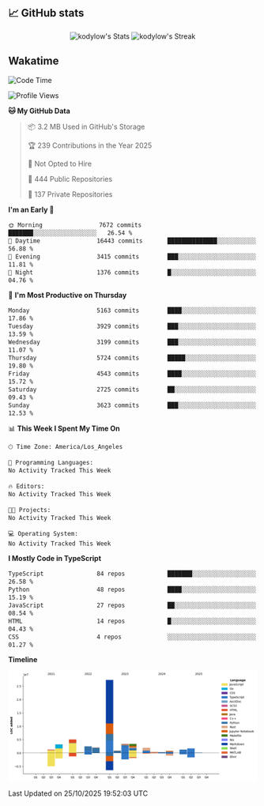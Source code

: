 ## 📈 GitHub stats
<!--START_SECTION:github-->
<div class="badges-githubstats">
  <p align="center">
    <img src="https://github-readme-stats.vercel.app/api?username=kodylow&theme=tokyonight&show_icons=true&hide_border=true&count_private=true" alt="kodylow's Stats" height="165">
    <img src="https://github-readme-streak-stats.herokuapp.com/?user=kodylow&theme=tokyonight&hide_border=true" alt="kodylow's Streak" height="165">
  </p>
</div>
<!--END_SECTION:github-->

## Wakatime 
<!--START_SECTION:waka-->
![Code Time](http://img.shields.io/badge/Code%20Time-1%2C294%20hrs%2031%20mins-blue)

![Profile Views](http://img.shields.io/badge/Profile%20Views-0-blue)

**🐱 My GitHub Data** 

> 📦 3.2 MB Used in GitHub's Storage 
 > 
> 🏆 239 Contributions in the Year 2025
 > 
> 🚫 Not Opted to Hire
 > 
> 📜 444 Public Repositories 
 > 
> 🔑 137 Private Repositories 
 > 
**I'm an Early 🐤** 

```text
🌞 Morning                7672 commits        ███████░░░░░░░░░░░░░░░░░░   26.54 % 
🌆 Daytime                16443 commits       ██████████████░░░░░░░░░░░   56.88 % 
🌃 Evening                3415 commits        ███░░░░░░░░░░░░░░░░░░░░░░   11.81 % 
🌙 Night                  1376 commits        █░░░░░░░░░░░░░░░░░░░░░░░░   04.76 % 
```
📅 **I'm Most Productive on Thursday** 

```text
Monday                   5163 commits        ████░░░░░░░░░░░░░░░░░░░░░   17.86 % 
Tuesday                  3929 commits        ███░░░░░░░░░░░░░░░░░░░░░░   13.59 % 
Wednesday                3199 commits        ███░░░░░░░░░░░░░░░░░░░░░░   11.07 % 
Thursday                 5724 commits        █████░░░░░░░░░░░░░░░░░░░░   19.80 % 
Friday                   4543 commits        ████░░░░░░░░░░░░░░░░░░░░░   15.72 % 
Saturday                 2725 commits        ██░░░░░░░░░░░░░░░░░░░░░░░   09.43 % 
Sunday                   3623 commits        ███░░░░░░░░░░░░░░░░░░░░░░   12.53 % 
```


📊 **This Week I Spent My Time On** 

```text
🕑︎ Time Zone: America/Los_Angeles

💬 Programming Languages: 
No Activity Tracked This Week

🔥 Editors: 
No Activity Tracked This Week

🐱‍💻 Projects: 
No Activity Tracked This Week

💻 Operating System: 
No Activity Tracked This Week
```

**I Mostly Code in TypeScript** 

```text
TypeScript               84 repos            ███████░░░░░░░░░░░░░░░░░░   26.58 % 
Python                   48 repos            ████░░░░░░░░░░░░░░░░░░░░░   15.19 % 
JavaScript               27 repos            ██░░░░░░░░░░░░░░░░░░░░░░░   08.54 % 
HTML                     14 repos            █░░░░░░░░░░░░░░░░░░░░░░░░   04.43 % 
CSS                      4 repos             ░░░░░░░░░░░░░░░░░░░░░░░░░   01.27 % 
```



**Timeline**

![Lines of Code chart](https://raw.githubusercontent.com/Kodylow/Kodylow/master/assets/bar_graph.png)


 Last Updated on 25/10/2025 19:52:03 UTC
<!--END_SECTION:waka-->
